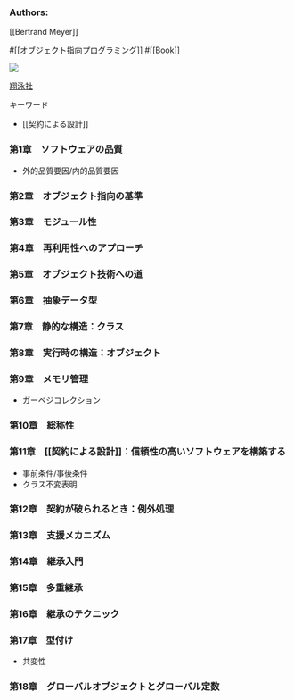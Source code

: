 ### Authors:
[[Bertrand Meyer]]

#[[オブジェクト指向プログラミング]] #[[Book]]

![](https://www.seshop.com/static/images/product/7595/L.png)

[翔泳社](https://www.shoeisha.co.jp/book/detail/9784798111117)

キーワード
- [[契約による設計]]

### 第1章　ソフトウェアの品質
- 外的品質要因/内的品質要因
### 第2章　オブジェクト指向の基準
### 第3章　モジュール性
### 第4章　再利用性へのアプローチ
### 第5章　オブジェクト技術への道
### 第6章　抽象データ型
### 第7章　静的な構造：クラス
### 第8章　実行時の構造：オブジェクト
### 第9章　メモリ管理
- ガーベジコレクション
### 第10章　総称性
### 第11章　[[契約による設計]]：信頼性の高いソフトウェアを構築する
- 事前条件/事後条件
- クラス不変表明
### 第12章　契約が破られるとき：例外処理
### 第13章　支援メカニズム
### 第14章　継承入門
### 第15章　多重継承
### 第16章　継承のテクニック
### 第17章　型付け
- 共変性
### 第18章　グローバルオブジェクトとグローバル定数